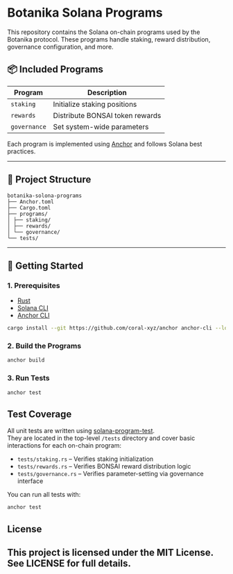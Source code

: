 # Botanika Solana Programs

This repository contains the Solana on-chain programs used by the Botanika protocol. These programs handle staking, reward distribution, governance configuration, and more.

## 📦 Included Programs

| Program     | Description                            |
|-------------|----------------------------------------|
| `staking`   | Initialize staking positions           |
| `rewards`   | Distribute BONSAI token rewards        |
| `governance`| Set system-wide parameters             |

Each program is implemented using [Anchor](https://www.anchor-lang.com/) and follows Solana best practices.

---

## 📁 Project Structure
```
botanika-solona-programs
├── Anchor.toml
├── Cargo.toml
├── programs/
│ ├── staking/
│ ├── rewards/
│ └── governance/
└── tests/
```

---

## 🚀 Getting Started

### 1. Prerequisites

- [Rust](https://rustup.rs)
- [Solana CLI](https://docs.solana.com/cli/install-solana-cli-tools)
- [Anchor CLI](https://book.anchor-lang.com/getting_started/installation.html)

```bash
cargo install --git https://github.com/coral-xyz/anchor anchor-cli --locked
```

### 2. Build the Programs
```bash
anchor build
```

### 3. Run Tests
```bash
anchor test
```

## Test Coverage
All unit tests are written using [solana-program-test](https://docs.rs/solana-program-test/latest/solana_program_test/).  
They are located in the top-level `/tests` directory and cover basic interactions for each on-chain program:

- `tests/staking.rs` – Verifies staking initialization
- `tests/rewards.rs` – Verifies BONSAI reward distribution logic
- `tests/governance.rs` – Verifies parameter-setting via governance interface

You can run all tests with:

```bash
anchor test
```

## License
This project is licensed under the MIT License.
See LICENSE for full details.
---

